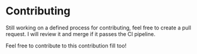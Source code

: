 # Contributing

Still working on a defined process for contributing, feel free to create a pull request. I will review it and merge if it passes the CI pipeline.

Feel free to contribute to this contribution fill too!
